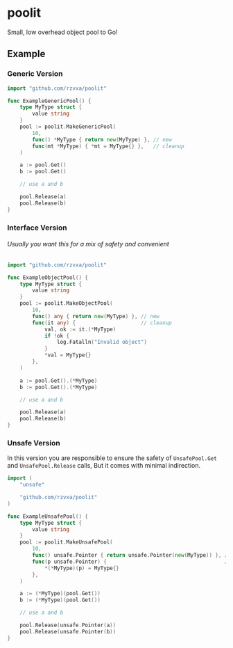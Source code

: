 # poolit

Small, low overhead object pool to Go!

## Example

### Generic Version

```go
import "github.com/rzvxa/poolit"

func ExampleGenericPool() {
	type MyType struct {
		value string
	}
	pool := poolit.MakeGenericPool(
		10,
		func() *MyType { return new(MyType) }, // new
		func(mt *MyType) { *mt = MyType{} },   // cleanup
	)

	a := pool.Get()
	b := pool.Get()

	// use a and b

	pool.Release(a)
	pool.Release(b)
}
```

### Interface Version

###### Usually you want this for a mix of safety and convenient

```go
import "github.com/rzvxa/poolit"

func ExampleObjectPool() {
	type MyType struct {
		value string
	}
	pool := poolit.MakeObjectPool(
		10,
		func() any { return new(MyType) }, // new
		func(it any) {                     // cleanup
			val, ok := it.(*MyType)
			if !ok {
				log.Fatalln("Invalid object")
			}
			*val = MyType{}
		},
	)

	a := pool.Get().(*MyType)
	b := pool.Get().(*MyType)

	// use a and b

	pool.Release(a)
	pool.Release(b)
}
```

### Unsafe Version

In this version you are responsible to ensure the safety of `UnsafePool.Get` and `UnsafePool.Release` calls, But it comes with minimal indirection.

```go
import (
	"unsafe"

	"github.com/rzvxa/poolit"
)

func ExampleUnsafePool() {
	type MyType struct {
		value string
	}
	pool := poolit.MakeUnsafePool(
		10,
		func() unsafe.Pointer { return unsafe.Pointer(new(MyType)) }, // new
		func(p unsafe.Pointer) {                                      // cleanup
			*(*MyType)(p) = MyType{}
		},
	)

	a := (*MyType)(pool.Get())
	b := (*MyType)(pool.Get())

	// use a and b

	pool.Release(unsafe.Pointer(a))
	pool.Release(unsafe.Pointer(b))
}
```
